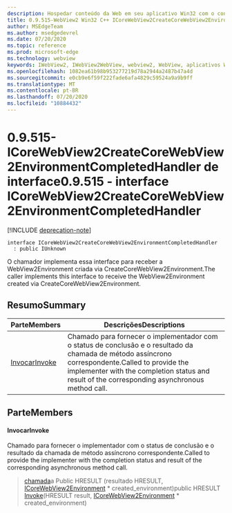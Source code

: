 ```yaml
---
description: Hospedar conteúdo da Web em seu aplicativo Win32 com o controle WebView2 do Microsoft Edge
title: 0.9.515-WebView2 Win32 C++ ICoreWebView2CreateCoreWebView2EnvironmentCompletedHandler
author: MSEdgeTeam
ms.author: msedgedevrel
ms.date: 07/20/2020
ms.topic: reference
ms.prod: microsoft-edge
ms.technology: webview
keywords: IWebView2, IWebView2WebView, webview2, WebView, aplicativos Win32, Win32, Edge, ICoreWebView2, ICoreWebView2Controller, controle do navegador, HTML Edge
ms.openlocfilehash: 1082ea61b98b953277219d78a2944a2487b47a4d
ms.sourcegitcommit: e0cb9e6f59f222fade6afa4829c59524a9a9b9ff
ms.translationtype: MT
ms.contentlocale: pt-BR
ms.lasthandoff: 07/20/2020
ms.locfileid: "10884432"
---
```

# <span data-ttu-id="c4cb7-104">0.9.515-ICoreWebView2CreateCoreWebView2EnvironmentCompletedHandler de interface</span><span class="sxs-lookup"><span data-stu-id="c4cb7-104">0.9.515 - interface ICoreWebView2CreateCoreWebView2EnvironmentCompletedHandler</span></span> 

[!INCLUDE [deprecation-note](../../includes/deprecation-note.md)]

```
interface ICoreWebView2CreateCoreWebView2EnvironmentCompletedHandler
  : public IUnknown
```

<span data-ttu-id="c4cb7-105">O chamador implementa essa interface para receber a WebView2Environment criada via CreateCoreWebView2Environment.</span><span class="sxs-lookup"><span data-stu-id="c4cb7-105">The caller implements this interface to receive the WebView2Environment created via CreateCoreWebView2Environment.</span></span>

## <span data-ttu-id="c4cb7-106">Resumo</span><span class="sxs-lookup"><span data-stu-id="c4cb7-106">Summary</span></span>

 <span data-ttu-id="c4cb7-107">Parte</span><span class="sxs-lookup"><span data-stu-id="c4cb7-107">Members</span></span>                        | <span data-ttu-id="c4cb7-108">Descrições</span><span class="sxs-lookup"><span data-stu-id="c4cb7-108">Descriptions</span></span>
--------------------------------|---------------------------------------------
[<span data-ttu-id="c4cb7-109">Invocar</span><span class="sxs-lookup"><span data-stu-id="c4cb7-109">Invoke</span></span>](#invoke) | <span data-ttu-id="c4cb7-110">Chamado para fornecer o implementador com o status de conclusão e o resultado da chamada de método assíncrono correspondente.</span><span class="sxs-lookup"><span data-stu-id="c4cb7-110">Called to provide the implementer with the completion status and result of the corresponding asynchronous method call.</span></span>

## <span data-ttu-id="c4cb7-111">Parte</span><span class="sxs-lookup"><span data-stu-id="c4cb7-111">Members</span></span>

#### <span data-ttu-id="c4cb7-112">Invocar</span><span class="sxs-lookup"><span data-stu-id="c4cb7-112">Invoke</span></span> 

<span data-ttu-id="c4cb7-113">Chamado para fornecer o implementador com o status de conclusão e o resultado da chamada de método assíncrono correspondente.</span><span class="sxs-lookup"><span data-stu-id="c4cb7-113">Called to provide the implementer with the completion status and result of the corresponding asynchronous method call.</span></span>

> <span data-ttu-id="c4cb7-114">[chamada](#invoke)a Public HRESULT (resultado HRESULT, [ICoreWebView2Environment](icorewebview2environment.md) \* created_environment)</span><span class="sxs-lookup"><span data-stu-id="c4cb7-114">public HRESULT [Invoke](#invoke)(HRESULT result, [ICoreWebView2Environment](icorewebview2environment.md) \* created_environment)</span></span>

